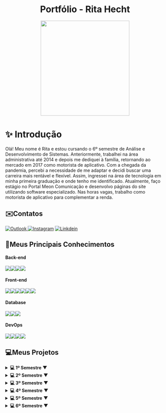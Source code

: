 <h1 align="center">Portfólio - Rita Hecht</h1>
<div align="center"><img src="https://github.com/ritahecht/Portifolio-RitaHecht/assets/89950512/a1ba4a33-4d6c-474e-a880-093442067f41" width="280" height="300"/></div>

# ✨ Introdução

Olá! Meu nome é Rita e estou cursando o 6º semestre de Análise e Desenvolvimento de Sistemas. Anteriormente, trabalhei na área administrativa até 2014 e depois me dediquei à família, retornando ao mercado em 2017 como motorista de aplicativo. Com a chegada da pandemia, percebi a necessidade de me adaptar e decidi buscar uma carreira mais rentável e flexível. Assim, ingressei na área de tecnologia em minha primeira graduação e onde tenho me identificado. Atualmente, faço estágio no Portal Meon Comunicação e desenvolvo páginas do site utilizando software especializado. Nas horas vagas, trabalho como motorista de aplicativo para complementar a renda.


## ✉️Contatos

<a href = "mailto:rita.hecht@outlook.com">![Outlook](https://img.shields.io/badge/Microsoft_Outlook-0078D4?style=for-the-badge&logo=microsoft-outlook&logoColor=white)
[![Instagram](https://img.shields.io/badge/Instagram-E4405F?style=for-the-badge&logo=instagram&logoColor=white)](https://www.instagram.com/rita_hecht/)
[![Linkdein](https://img.shields.io/badge/LinkedIn-0077B5?style=for-the-badge&logo=linkedin&logoColor=white)]()


<h2 align="left">📑Meus Principais Conhecimentos</h3>
<h4 align="left">Back-end</h4>
<div style="display: flex; align-items: center;">
    <img src="https://img.shields.io/badge/Node%20js-339933?style=for-the-badge&logo=nodedotjs&logoColor=white">
    <img src="https://img.shields.io/badge/Python-FFD43B?style=for-the-badge&logo=python&logoColor=blue">
    <img src="https://img.shields.io/badge/TypeScript-007ACC?style=for-the-badge&logo=typescript&logoColor=white">
    <img src="https://img.shields.io/badge/Java-007396?style=for-the-badge&logo=java&logoColor=white">
</div>

<h4 align="left">Front-end</h4>  
<div style="display: flex; align-items: center;">
 <img src="https://img.shields.io/badge/HTML5-E34F26?style=for-the-badge&logo=html5&logoColor=white" target="_blank">
 <img src="https://img.shields.io/badge/CSS3-1572B6?style=for-the-badge&logo=css3&logoColor=white" target="_blank">
 <img src="https://img.shields.io/badge/JavaScript-323330?style=for-the-badge&logo=javascript&logoColor=F7DF1E" target="_blank">
 <img src="https://img.shields.io/badge/Bootstrap-563D7C?style=for-the-badge&logo=bootstrap&logoColor=white" target="_blank">
 <img src="https://img.shields.io/badge/React-20232A?style=for-the-badge&logo=react&logoColor=61DAFB" target="_blank">
 <img src="https://img.shields.io/badge/React_Native-20232A?style=for-the-badge&logo=react&logoColor=61DAFB" target="_blank">  
</div>

<h4 align="left">Database</h4> 
<div style="display: flex; align-items: center;">
 <img src="https://img.shields.io/badge/MongoDB-4EA94B?style=for-the-badge&logo=mongodb&logoColor=white" target="_blank">
 <img src="https://img.shields.io/badge/MySQL-005C84?style=for-the-badge&logo=mysql&logoColor=white" target="_blank">
 <img src="https://img.shields.io/badge/MariaDB-003545?style=for-the-badge&logo=mariadb&logoColor=white" target="_blank">
</div>

<h4 align="left">DevOps</h4>
<div style="display: flex; align-items: center;">
 <img src="https://img.shields.io/badge/Docker-2CA5E0?style=for-the-badge&logo=docker&logoColor=white">
 <img src="https://img.shields.io/badge/GIT-E44C30?style=for-the-badge&logo=git&logoColor=white" target="_blank">
 <img src="https://img.shields.io/badge/GitHub-100000?style=for-the-badge&logo=github&logoColor=white">
 <img src="https://img.shields.io/badge/Slack-4A154B?style=for-the-badge&logo=slack&logoColor=white">
</div>

## 💻Meus Projetos

<details>
    <summary>
        <b>💻 1º Semestre</b>
        <span style="cursor: pointer;">▼</span>
    </summary>
    <p><strong>Data:</strong> Agosto/2021</p>
    <p>Empresa Parceira: <a href='https://www.linkedin.com/school/fatecjessenvidal/'>FATEC São José dos Campos - SP</a><br>
    <P?>Professor: Antônio Egydio Santiago Graça</P>

A finalidade do projeto foi automatizar a clonagem de repositórios de trabalhos de API anteriores e futuros desenvolvidos pelos alunos da FATEC. Com isso, além de conferir domínio desses repositórios à instituição por meio do GitHub, esses projetos passaram a ser armazenados e disponibilizados ao público em geral por meio de uma página web administrada unicamente por profissionais ligados à FATEC e autorizados para tanto. A instituição possuía dificuldade em centralizar todos esses projetos de turmas e semestres anteriores, havendo o perigo de alguns repositórios não ficarem mais disponíveis ao público, uma vez que originalmente esses projetos estão no controle de cada dono do respectivo repositório.

Objetivo: Desenvolver um sistema com objetivo de armazenar e gerenciar projetos do github, evitando problemas como perda ou alterações de arquivos, possibilitando autonomia e controle total para instituição.

Para alcançar esse resultado, a equipe desenvolveu um script em Python responsável por automatizar a clonagem de repositórios GitHub de projetos anteriores da FATEC. Com a raspagem das URLs desses projetos, os repositórios são clonados e exibidos em uma página web construída com HTML, CSS e JavaScript, facilitando o acesso e a visualização dessas informações.

<div>
  <img src="https://github.com/ritahecht/Portfolio-RitaHecht/assets/89950512/e0eaac60-107f-43aa-81b1-9f173a4eeb52" width="300" height="200" style="display: inline-block;">
  <img src="https://github.com/ritahecht/Portifolio-RitaHecht/assets/89950512/28755152-1540-4532-9102-87ca63731332" width="300" height="200" style="display: inline-block;">
  <img src="https://github.com/ritahecht/Portfolio-RitaHecht/assets/89950512/534788ab-fe71-449a-87ab-ec9f39980175" width="300" height="200" style="display: inline-block;">
</div>

<p align='justify'>
Github <a href='https://github.com/meta-build/FATEC-Projects'>FATEC Projects</a> </p>

<h2 align='center'> Tecnologias Utilizadas</h2>
<div>
  <span>
    <img align="center" alt="HTML5" height="30" width="40" src="https://raw.githubusercontent.com/devicons/devicon/master/icons/html5/html5-original.svg">HTML</img>
  </span>
  <span>
    <ul>
      <li>
        <b>Utilizada para a estruturação da página web.</b>  
      </li>
    </ul>
  </span>
</div>
<br>
<div>
  <span>
    <img align="center" alt="CSS3" height="30" width="40" src="https://raw.githubusercontent.com/devicons/devicon/master/icons/css3/css3-original.svg">CSS</img>
  </span>
  <span>
    <ul>
      <li>
        <b>Utilizada para a estilização da página web.</b>  
      </li>
    </ul>
  </span>
</div>
<br>
<div>
  <span>
    <img align="center" alt="Python" height="30" width="40" src="https://raw.githubusercontent.com/devicons/devicon/master/icons/python/python-original.svg">Python</img>
  </span>
  <span>
    <ul>
      <li>
        <b>Utilizada para a construção de gráficos e hospedagem utilizando Flask.</b>  
      </li>
    </ul>
  </span>
</div>

<h2 align='center'> Contribuições Pessoais</h2>

Neste projeto contribui com a parte de front-end, onde minha atuação girou em torno da parte visual das páginas, apoiando desde a prototipagem até a estruturação, com suas respectivas estilizações. Além de contribuir para o levantamento de requisitos necessários para a validações das entregas, bem como para documentação. 

Responsável na definição do design e desenvolvimento de wireframes da aplicação web através da ferramenta "Canva", no desenvolvimento das páginas Home, e páginas contendo os links para os Githubs de cada grupo, dividios por turma, semestre e ano. 

Inicialmente tive dificuldade para entender quais eram os requisitos a serem cumpridos dentro dos prazo pré-definidos em relação às entregas. A adaptção das tecnologias foram meus principais desafios, já que não possuia nenhum conhecimento nas ferramentas utilizadas. Isso influenciou muito na minha compreensão das APIs, apresentação do projeto e entregas de valor, dificultado pelo pelo nervosismo tornando o processo ainda mais desafiador. 

<h2>Hard Skills</h2>

1.	Programação em Python: Sei fazer com ajuda;
2.	Desenvolvimento Web (HTML/CSS): Sei fazer com auxílio de consultas;
3.	Controle de Versão (Git/GitHub): Sei fazer com autonomia;
4.	Organização de Dados: Sei fazer com autonomia;
5.	Criação de Protótipos Navegáveis com Figma: Sei fazer com autonomia;
6.	Conceitos iniciais de arquitetura de software: Sei fazer com ajuda;
7.	Conceitos aplicados de UX Designer: Sei fazer com ajuda.

<h2>Soft Skills</h2>
<p>
•	Trabalho em equipe – Equipe muito comunicativa e empenhada apesar do pouco conhecimento nas tecnologias. Tentei interagir o máximo possível, colaborando e sendo pro-ativa. Todos compartilharam conhecimentos e dificuldades, o que fortaleceu o trabalho em equipe. </p><br>
<p>
•	Resolução de Problemas – Todas as fases do projeto tive que lidar com dificuldades técnicas das tecnologias utilizadas, o que causou atraso em minhas entregas, principalmente para identificar erros e otimizar processos. Para superar esses desafios, busquei aprender rapidamente tecnologias simples como VS Code e aplicar soluções alternativas quando necessário. Mantive uma postura de resiliência e de constante aprendizado, o que me ajudou a aprimorar minha capacidade de adaptação e a encontrar soluções eficazes sob pressão. </p><br>
<p>
•	Gerenciamento de Tempo – Precisei me organizar para lidar com várias tarefas e com a rotina de aprendizado de funcionalidades básicas dos softwares. Estabeleci prazos pessoais para cada etapa, desde a criação até a entrega final, o que me ajudou a definir prioridades e apesar das dificuldades consegui manter os prazos previamente determinados.</p>
</p>
</details>


<details>
    <summary>
        <b>💻 2º Semestre</b>
        <span style="cursor: pointer;">▼</span>
    </summary>
    <p><strong>Data:</strong> Janeiro/2022</p>
    <p>Empresa Parceira: <a href='https://www.linkedin.com/company/pro4tech/'>Pro4Tech</a><br>
        
A PRO4Tech é uma empresa do setor de tecnologia que busca soluções inovadoras para melhorar a eficiência de seus processos internos e a comunicação com seus clientes.

O propósito do projeto foi desenvolver um sistema de mensagens para centralizar a comunicação entre a empresa e seus clientes. A necessidade da empresa parceira de sistematizar e organizar as informações recebidas de clientes, essenciais para a eficácia dos serviços oferecidos. A empresa apresentou o problema da comunicação entre funcionário e clientes e o gerenciamento de projetos em andamento.

O sistema possui o objetivo de melhorar a comunicação entre funcionário e cliente, além de apresentar uma interface que facilite a organização dos projetos e o andamento de suas atividades.

A solução foi elaborada utilizando Java para ambiente desktop, com o suporte de um banco de dados relacional desenvolvido em MySQL. Essa plataforma permite à empresa a comunicação direta e agrupada com clientes, facilitando o acesso e a gestão do histórico de comunicações e a produção de relatórios detalhados sobre essas interações.

<div>
  <img src="https://github.com/ritahecht/Portfolio-RitaHecht/assets/89950512/6a413e15-a422-4d85-bf72-3f0c6dc07b08" width="300" height="200" style="display: inline-block;">
  <img src="https://github.com/ritahecht/Portfolio-RitaHecht/assets/89950512/fe543aa0-c7a2-49c2-be25-9ebac1ec6b08" width="300" height="200" style="display: inline-block;">
  <img src="https://github.com/ritahecht/Portfolio-RitaHecht/assets/89950512/5080ecab-a4a3-46fd-a5a4-c7a85fadc878" width="300" height="200" style="display: inline-block;">
</div>


<p align='justify'>
Github <a href='https://github.com/meta-build/Pro4System'>Pro4Tech</a> </p>

<h2 align='center'> Tecnologias Utilizadas</h2>
<div>
  <span>
    <img align="center" alt="java" height="30" width="40" src="https://raw.githubusercontent.com/devicons/devicon/1119b9f84c0290e0f0b38982099a2bd027a48bf1/icons/java/java-original-wordmark.svg">JAVA</img>
  </span>
  <span>
    <ul>
      <li>
        <b>Utilizada para construir tanto o visual quanto a lógica por trás do funcionamento da aplicação desenvolvida.</b>  
      </li>
    </ul>
  </span>
</div>
<br>
<div>
  <span>
    <img align="center" alt="mysql" height="30" width="40" src="https://raw.githubusercontent.com/devicons/devicon/1119b9f84c0290e0f0b38982099a2bd027a48bf1/icons/mysql/mysql-original-wordmark.svg">MYSQL</img>
  </span>
  <span>
    <ul>
      <li>
        <b>Utilizada para armazenamento de dados.</b>  
      </li>
    </ul>
  </span>
</div>
<br>

<h2 align='center'> Contribuições Pessoais</h2>

Neste projeto tive a oportunidade de ser Product Owner, defini uma visão geral do produto, orientando o desenvolvimento e alinhando diretamente com cliente, para garantir todos seus requisitos. Exercendo comunicação eficaz entre o cliente e equipe de desenvolvimento.

Mantive e priorizei o backlog do produto e dos itens. Nas sprints, foquei na criação do backlog e das User Stories, na validação dos requisitos e na entrega de valor. Contribuí com a documentação e ofereci suporte no desenvolvimento, especialmente devido a dificuldades encontradas ao longo do processo, que quase causaram o estouro do prazo das entregas. Esse desafio surgiu de uma funcionalidade incluída como requisito extra no projeto: uma caixa de mensagens para facilitar a comunicação entre os usuários. Inicialmente, essa função nos pareceu simples, mas, durante o desenvolvimento, enfrentamos complexidades inesperadas, como a integração de notificação em tempo real. Esses fatores demandaram mais tempo e ajustes do que prevíamos, mas a equipe trabalhou para garantir a entrega dessa funcionalidade com qualidade.


<h2>Hard Skills</h2>

1.	Programação em Java: Sei fazer com ajuda;
2.	Modelagem de dados: Sei fazer com ajuda;
3.	Controle de Versão (Git/GitHub): Sei fazer com autonomia;
4.	Organização de Dados: Sei fazer com ajuda;
5.	Manuseio de banco de dados SQL: Sei fazer com auxílio de consultas;

<h2>Soft Skills</h2>
<p>
•	Comunicação – A comunicação clara e atenção nos requisitos, foram umas das principais atividades exercida. A ponte que tive que realizar ente cliente e equipe desenvolvedora foi um dos pilares mais importantes, para uma entrega que agregasse e atendesse o cliente e cumprisse os prazos. Na entrega decidimos implementar com chat de mensagens privado, onde seria um requisito de baixa prioridade, mas que agregaria valor ao projeto. Porém durante o desenvolvimento a equipe encontrou dificuldade no chat. Em alguns momentos, precisei adotar uma comunicação mais clara e assertiva, cobrando a equipe para garantir que os prazos fossem cumpridos e que as entregas estivessem de acordo com os requisitos principais estabelecidos.</p><br>
<p>
•	Resolução de Problemas – Ao longo das sprints tive sérios problemas com os prazos, como exemplo na primeira sprint que ocorreu de antecipar o desenvolvimento, porém na entrega a linha da sprint ficou acima do prazo limite. Isso me prejudicou na apresentação e nos requisitos  pois não entregamos todas as telas, informadas ao cliente. Porém conseguimos entregar as telas de login e parceiros ja com backend rodando e interagindo.<br>
<p>
•	Gerenciamento de Tempo – Este foi nosso maior desafio, além de escolher requisitos que primeiramente nos parecia simples, porém demandaram muito mais tempo, excedendo a linha do ideal. Neste momento nas últimas horas de entrega solicitei a toda equipe que concentrasse neste requisito para que terminasse no prazo e pudéssemos fazer as entregas de valor. Com esta força tarefa e empenho de todos apesar de uma linha nada ideal, consegui entregar no prazo. E o requisito de mensagens privadas agreagaram muito mais valor a entrega.</p></p>
</details>




<details>
    <summary>
        <b>💻 3º Semestre</b>
        <span style="cursor: pointer;">▼</span>
    </summary>
    <p><strong>Data:</strong> Agosto/2022</p>
    <p>Empresa Parceira: <a href='https://www.linkedin.com/company/trackcash/'>TrackCash</a><br>

A TrackCash é uma empresa focada na gestão financeira, projetada para ajudar empresas de diferentes tamanhos e setores para organizar suas finanças.  Seu ponto forte são vendedores de Marketplace.  Com a demanda e a falta de uma visão consolidada dessas informações de diferentes marketplaces e lojas físicas. Tornanaram a conciliação financeira um processo complexo e com muito a erros.

Com a problemática central surge da necessidade de uma aplicação que permita o acesso seguro e autorizado aos dados dos clientes.  
A proposta é uma aplicação onde os clientes deem autorização por meio de email/senha ou tokens para que os sistemas da TrackCash possam ter acesso a determinadas configurações como: apis e planilhas automatizadas, assim o sistema salvará as informações de usuários/senhas e tokens.

O projeto proposto era desenvolver um software capaz de autorizar o acesso às informações de vendas dos clientes da empresa parceira TrackCash como API’s e planilhas de forma automatizada com intuito de otimizar o processo de reconciliação financeira.

<div>
  <img src="https://github.com/ritahecht/Portfolio-RitaHecht/assets/89950512/86f64300-6135-45ce-bcd4-bcb719ac23d6" width="300" height="200" style="display: inline-block;">
  <img src="https://github.com/ritahecht/Portfolio-RitaHecht/assets/89950512/de8bd18c-2bc7-49e8-a285-72d265807dc1" width="300" height="200" style="display: inline-block;">
  <img src="https://github.com/ritahecht/Portfolio-RitaHecht/assets/89950512/cda9865c-662b-47b1-82a5-f362984e41c3" width="300" height="200" style="display: inline-block;">
</div>

<p align='justify'>
Github <a href='https://github.com/TechForce-ADS/TrackCash'>TrackCash</a> </p>

<h2 align='center'> Tecnologias Utilizadas</h2>
<div>
  <span>
    <img align="center" alt="java" height="30" width="40" src="https://raw.githubusercontent.com/devicons/devicon/1119b9f84c0290e0f0b38982099a2bd027a48bf1/icons/java/java-original-wordmark.svg">JAVA</img>
  </span>
  <span>
    <ul>
      <li>
        <b>Utilizada para construir tanto o visual quanto a lógica por trás do funcionamento da aplicação desenvolvida.</b>  
      </li>
    </ul>
  </span>
</div>
<br>
<div>
  <span>
    <img align="center" alt="mysql" height="30" width="40" src="https://raw.githubusercontent.com/devicons/devicon/1119b9f84c0290e0f0b38982099a2bd027a48bf1/icons/mysql/mysql-original-wordmark.svg">MYSQL</img>
  </span>
  <span>
    <ul>
      <li>
        <b>Utilizada para armazenamento de dados.</b>  
      </li>
    </ul>
  </span>
</div>
<br>

<h2 align='center'> Contribuições Pessoais</h2>

Nesta API, tive a oportunidade me aprofundar na área de front-end. O que ampliou significativamente meu repertório. Ainda com dificuldade em entender a organização e desenvolvimento da equipe, fiz um CRUD que nao foi utilizado no projeto, porém me proporcionou uma visão mais ampla e agregou muito mais conhecimento. Além poder apoiar em alguns ajustes e acompanhar algumas integrações entre o front-end e o back-end, entendendo melhor como tornar as telas mais funcionais. 
Responsável pela tela de Login na primeira sprint, tela editar canais na segunda sprint. Na terceira sprint iniciamos página administrador e na quarta e última sprint finalizei a página administrador com mais funcionalidades.


<h2>Hard Skills</h2>

1.	Programação em Java: Sei fazer com autonomia;
2.	Modelagem de dados: Sei fazer com ajuda;
3.	Controle de Versão (Git/GitHub): Sei fazer com autonomia;
4.	Organização de Dados: Sei fazer com ajuda;
5.	Manuseio de banco de dados SQL: Sei fazer com auxílio de consultas;



<h2>Soft Skills</h2>
<p>
•	Comunicação – Devido à mudança de equipe, enfrentei muitos problemas de comunicação. A falta de profissionalismo de alguns membros, em uma equipe que já era muito fechada, me levou a não compartilhar dificuldades em entender o código. Isso resultou, inclusive, no não uso de partes do projeto que desenvolvi. Criou-se um ambiente hostil e com muitas discussões. Onde sendo necessário meu posicionamento incisivo. Isso trouxe mais respeito no relacionamento com a equipe.  </p><br>
<p>
•	Resolução de Problemas – Após muita dificuldade na comunicação consegui expor meu ponto de vista e definir plano estratégico para fazer minhas entregas de valor e cumprindo prazos. Com isso pude contribuir com mais autonomia e aprimorar minha habilidade. Além de contribuir ativamente com minhas opniões. Da página home, tive a necessidade de implementar funcionalidades autenticação e autorização do usuário com uma comunicação em tempo real. As atualizações em tempo real não estavam funcionando conforme o esperado, e alguns usuários autenticados enfrentaram dificuldades para acessar a Home e perdiam a conexão. Para solucionar implementei logs detalhados para identificar se o problema está na autenticação, na autorização ou na comunicação em tempo real.<br>
<p>
•	Gerenciamento de Tempo – Devido aos problemas de comunicação tive muita dificuldade em manter prazos. Então resolvi priorizar e focar na entrega e no desenvolvimento. Estabeleci pequenas metas diarias como completar tarefas específicas definir alguns progressos no desenvolvimento. </p>
</p>
</details>

<details>
    <summary>
        <b>💻 4º Semestre</b>
        <span style="cursor: pointer;">▼</span>
    </summary>
    <p><strong>Data:</strong> Janeiro/2023</p>
    <p>Empresa Parceira: <a href='https://www.linkedin.com/company/visiona-tecnologia-espacial-s-a-/'>Visona</a><br>

A Visiona, empresa do setor de tecnologia espacial, solicitou um sistema para gerenciar usuários e controlar permissões de forma eficiente. O objetivo era automatizar o cadastro de clientes e funcionários, garantir segurança no acesso e agilizar a administração.O sistema deveria adotar uma arquitetura de microserviços . Além disso, seria necessária uma interface intuitiva para facilitar a criação, edição e exclusão de usuários, bem como a atribuição de permissões.   

Com dificuldades de visao geral de seus usarios e integração aos sistemas. Neste projeto o cliente parceiro Visiona Tecnologia Espacial, procurava um sistema de gerenciamento de usuários, assim como um serviço de autenticação/autorização. Solução é desenvolver um sistema de Gerenciamento de Usuário, com tecnologia de micro serviços. Uma interface permitindo que os usúarios, sejam, criados, visualizados, editados e removidos. 

Um sistema de Gerenciamento de Usuário, com tecnologia de micro serviços. Uma interface permitindo que os usuários, sejam criados, visualizados, editados e removidos.


<div>
  <img src="https://github.com/ritahecht/Portfolio-RitaHecht/assets/89950512/788e824c-f161-488d-a278-d4be8cfe9170" width="300" height="200" style="display: inline-block;">
  <img src="https://github.com/ritahecht/Portfolio-RitaHecht/assets/89950512/566ba979-188f-47aa-93af-f9c2ac64ef6a" width="300" height="200" style="display: inline-block;">
  <img src="https://github.com/ritahecht/Portfolio-RitaHecht/assets/89950512/1f2af395-c9b7-44c3-9a69-643b41bb58c9" width="300" height="200" style="display: inline-block;">
</div>

<p align='justify'>
Github <a href='https://github.com/4DeskGroup/API-2023.1'>Visiona</a> </p>

<h2 align='center'> Tecnologias Utilizadas</h2>
<div>
  <span>
    <img align="center" alt="react" height="30" width="40" src="https://cdn.jsdelivr.net/gh/devicons/devicon/icons/react/react-original.svg">React</img>
  </span>
  <span>
    <ul>
      <li>
        <b>Uma biblioteca front-end que foi utilizada para criação das interfaces de usuário.</b>  
      </li>
    </ul>
  </span>
</div>
<br>
<div>
  <span>
    <img align="center" alt="javascript" height="30" width="40" src="https://cdn.jsdelivr.net/gh/devicons/devicon/icons/javascript/javascript-original.svg">JavaScript</img>
  </span>
  <span>
    <ul>
      <li>
        <b>A partir dela, foi possível criar conteúdo com atualização dinâmica, múltimídias, imagens animadas, entre outros. </b>  
      </li>
    </ul>
  </span>
</div>
<div>
  <span>
    <img align="center" alt="type" height="30" width="40" src="https://cdn.jsdelivr.net/gh/devicons/devicon/icons/typescript/typescript-original.svg">TypeScript</img>
  </span>
  <span>
    <ul>
      <li>
        <b>Utilizada linguagem de programação que adiciona recursos avançados ao JavaScript, como a tipagem estática e interfaces. Com ela, fica mais fácil detectar e prevenir erros durante a fase de desenvolvimento.</b>  
      </li>
    </ul>
  </span>
</div>
<div>
  <span>
    <img align="center" alt="NodeJS" height="30" width="40" src="https://cdn.jsdelivr.net/gh/devicons/devicon/icons/nodejs/nodejs-original.svg">Node.JS</img>
  </span>
  <span>
    <ul>
      <li>
        <b>Utilizado para desenvolver o Back-end da aplicação.</b>  
      </li>
    </ul>
  </span>
</div>
<div>
<div>
  <span>
    <img align="center" alt="bootstrap" height="30" width="40" src="https://cdn.jsdelivr.net/gh/devicons/devicon/icons/bootstrap/bootstrap-original.svg">Bootstrap</img>
  </span>
  <span>
    <ul>
      <li>
        <b>Utilizado para desenvolvimento de componentes de interface e front-end em aplicações web. Foi aplicado para melhorar a experiência do usuário e tornar a aplicação mais amigável e responsiva.</b>  
      </li>
    </ul>
  </span>
</div>
<div>
  <span>
    <img align="center" alt="postgree" height="40" width="40" src="https://github.com/ritahecht/ritahecht/assets/89950512/b8c3c9a2-d210-4aa5-a007-df595b037727">PostgreSQL</img>
  </span>
  <span>
    <ul>
      <li>
        <b>Utilizado para registrar, armazenar e tratar todos os dados necessários para o bom funcionamento da aplicação.</b>  
      </li>
    </ul>
  </span>
</div>
<div>
  <span>
    <img align="center" alt="figma" height="40" width="40" src="https://cdn.jsdelivr.net/gh/devicons/devicon/icons/figma/figma-original.svg">Figma</img>
  </span>
  <span>
    <ul>
      <li>
        <b>Utilizado para Prototipagem do projeto</b>  
      </li>
    </ul>
  </span>
</div>
<br>

<h2 align='center'> Contribuições Pessoais</h2>

Durante as sprints, trabalhei na implementação das interfaces de usuário, utilizando tecnologias para criar layouts responsivos e interativos. Realizei integrações com o backend para garantir que as telas funcionassem corretamente, consumindo e exibindo os dados fornecidos pelas APIs. Além disso, otimizei o desempenho das páginas, garantindo uma experiência de usuário fluida e rápida. Ao longo do processo, também participei de testes de usabilidade e resolução de bugs para garantir a qualidade do produto final.

Responsável pela tela login e cadastro. Pelo desenvolvimento das telas de login e cadastro, implementando componentes como campos de entrada para e-mail e senha, botões de acesso e validação de dados. Na tela de cadastro, criei formulários para informações pessoais, com feedback em tempo real para erros. Estilizei ambas as telas para garantir uma experiência responsiva e alinhada com a identidade visual do projeto. Essas implementações contribuíram para uma interação inicial fluida e intuitiva para os usuários.


<h2>Hard Skills</h2>

1.	Programação em TypeScript: Sei fazer com ajuda;
2.	Desenvolvimeto Web em ReactJS: Sei fazer com ajuda;
3.	Desenvolvimento back-end com NodeJS: Sei fazer com ajuda;
4.	Gerenciamento de Banco de Dados SQL Sei fazer com auxílio de consultas;
6.	Criação de Protótipos Navegáveis com Figma: Sei fazer com autonomia;
7. Conceitos iniciais de arquitetura de software: Sei fazer com ajuda;



<h2>Soft Skills</h2>
<p>
•	Organização e Planejamento – Para desenvolver e garantir que os métodos funcionem corretamente, e de testá-los e corrigir falhas, foi necessária uma habilidade significativa de resolução de problemas. Assim, tive que identificar e abordar questões técnicas e funcionais, como inconsistência nos dados, para isso demonstrei a capacidade de analisar problemas complexos e uma visão de leitura do código.</p><br>
<p> 
•	Resolução de Problemas – No projeto, assumi o compromisso de compartilhar responsabilidades e contribuir ativamente para alcançar objetivos compartilhados, mesmo tendo dificuldades técnicas. Assim, a equipe conseguiu dividir as tarefas de acordo com as habilidades e facilidades individuais. <br>
<p>
•	Gerenciamento de Tempo – No projeto, melhorei a capacidade de gerenciar tarefas de forma eficiente priorizando prazos, pois para cada sprint era necessário cumprir com as tarefas estabelecidas no backlog do produto, assim desenvolvi de acordo com o tempo limite. Utilizando da estratégia da API anterior, estabelecendo pelaquenas metas diária.</p>
</p>
</details>

<details>
    <summary>
        <b>💻 5º Semestre</b>
        <span style="cursor: pointer;">▼</span>
    </summary>
    <p><strong>Data:</strong> Janeiro/2024</p>
    <p>Empresa Parceira: <a href='https://www.linkedin.com/company/oracle/'>oracle</a><br>

A Oracle é uma empresa global de tecnologia que atua em diversas áreas, oferecendo soluções inovadoras em software, banco de dados, infraestrutura em nuvem e serviços corporativos. Com foco constante em transformação digital, a empresa investe no fortalecimento de parcerias estratégicas por meio do programa Oracle PartnerNetwork (OPN).    

A necessidade do cliente é automatizar e simplificar o gerenciamento de parceiros registrados no programa Oracle PartnerNetwork, visando facilitar o cadastro, atualização de informações, acompanhamento de desenvolvimento de conhecimento e geração de relatórios em uma plataforma mobile.
Neste projeto o cliente parceiro Oracle, propôs desenvolvimento de um aplicativo mobile, um sistema de gestão de parceiros para a Oracle. 
Com dificuldades por não centralizar as gestões dos parceiros, a falta de otimização do controle de informações para acompanhamento eficaz de seu desenvolvimento e sem uma visão integrada do desempenho. O que facilitaria as decisões estratégicas e melhoraria o suporte aos parceiros.
Este sistema será responsável por cadastrar novos parceiros, gerenciar atualizações de informações, acompanhar o desenvolvimento de conhecimento dos parceiros e fornecer relatórios relevantes.


<div>
  <img src="https://github.com/ritahecht/Portfolio-RitaHecht/assets/89950512/0ce7895f-eeea-4fc7-bb2c-a812adbaffb1" width="300" height="200" style="display: inline-block;">
  <img src="https://github.com/ritahecht/Portfolio-RitaHecht/assets/89950512/6c9e9b8a-2379-449b-9c15-66b37a972f9e" width="300" height="200" style="display: inline-block;">
  <img src="https://github.com/ritahecht/Portfolio-RitaHecht/assets/89950512/25c24f2c-ebb4-4c0a-9574-c6d5fcb8f3bf" width="300" height="200" style="display: inline-block;">
</div>

<p align='justify'>
Github <a href='https://github.com/atomofatec/API-ORACLE/tree/main'>Oracle</a> </p>

<h2 align='center'> Tecnologias Utilizadas</h2>
<div>
  <span>
    <img align="center" alt="react" height="30" width="40" src="https://cdn.jsdelivr.net/gh/devicons/devicon/icons/react/react-original.svg">React Native</img>
  </span>
  <span>
    <ul>
      <li>
        <b>Uma biblioteca front-end que foi utilizada para criação das interfaces direcinada para mobile.</b>  
      </li>
    </ul>
  </span>
</div>
<br>
<div>
  <span>
    <img align="center" alt="javascript" height="30" width="40" src="https://cdn.jsdelivr.net/gh/devicons/devicon/icons/javascript/javascript-original.svg">JavaScript</img>
  </span>
  <span>
    <ul>
      <li>
        <b>A partir dela, foi possível criar conteúdo com atualização dinâmica, múltimídias, imagens animadas, entre outros. </b>  
      </li>
    </ul>
  </span>
</div>

<div>
  <span>
    <img align="center" alt="postgree" height="40" width="40" src="https://github.com/ritahecht/ritahecht/assets/89950512/b8c3c9a2-d210-4aa5-a007-df595b037727">PostgreSQL</img>
  </span>
  <span>
    <ul>
      <li>
        <b>Utilizado para registrar, armazenar e tratar todos os dados necessários para o bom funcionamento da aplicação.</b>  
      </li>
    </ul>
  </span>
</div>
<div style="display: flex; align-items: center;">
  <img align="center" alt="NetBeans" height="40" width="35" src="https://cdn.jsdelivr.net/gh/devicons/devicon@latest/icons/mongodb/mongodb-original.svg">
  <span>MongoDB</span>
</div>
<div>
  <ul>
    <li><b>Utilizado para armazenamento e gerenciamento dos dados.</b></li>
  </ul>
</div>
<br>

<h2 align='center'> Contribuições Pessoais</h2>

Durante as sprints, contribui na parte de front-end desenvolvendo com uma ferramenta nova responsiva, React Native. Realizei o desenvolvimento, ajustes e testes de adaptação de luminosidade das telas. Efetuei as integrações entre o front-end e o back-end das telas em que estive diretamente envolvida (detalhes de ativos, perfil do usuário, ferramentas de administrador e telas de edição). Essas atividades me permitiram entender na prática como é possível tornar as telas funcionais.
Neste projeto o contato com cliente trouxe algumas divergências e dificuldades na compreensão dos requisitos referente a expertise, onde a ideia entregue não correspondeu com a necessidade do cliente. Onde a expertise seriam mais detalhadas e teriam uma página mais ampla.
Essa experiência me permitiu muita troca com componentes do front-end e muito aprendizado no desenvolvimento de sistemas. Nesse projeto também tive a oportunidade de ter o primeiro contato com o desenvolvimento mobile e ferramentas como Android Studio, Expo e React Native.

Responsável tela para gerenciar administradores ou funcionários do sistema (cadastro, edição, exclusão), onde a mesma tela com botão de alternância Toggle Button, que representava dois estados: funcionário e adminstrador. Tive dificuldades ao integrar diferentes partes do sistema, como serviços da Tela cadastro de Parceiros. Como usuário funcionário da Oracle, quero poder cadastrar um novo parceiro, inserindo informações detalhadas, como nome, tipo, expertise, etc. 


<h2>Hard Skills</h2>

1.	Desenvolvimento Mobile em React Native: Sei fazer com ajuda;
2.	Uso de tags HTML: Sei fazer com autonomia;
3.	Aplicação de recursos CSS: Sei fazer com auxílio de consultas;
4.	Desenvolvimento back-end com NodeJS: Sei fazer com ajuda;
6.	Controle de Versão (Git/GitHub): Sei fazer com autonomia;
7. Gerenciamento de Banco de Dados SQL (PostgreSQL): Sei fazer com auxílio de consultas;
8. Gerenciamento de Banco de Dados NoSQL (MongoDB): Sei fazer com ajuda;
9. Criação de Protótipos Navegáveis (Figma): Sei fazer com autonomia;
10. Conceitos de arquitetura de software: Sei fazer com ajuda;



<h2>Soft Skills</h2>
<p>
•	Organização e Planejamento – Pela primeira vez assumi uma atividade de conexão front-end e back-end completa. Consegui entregar a estrutura dos controllers, especificamente na tela de edição parceiro, administrador e nas tela cadastro parceiro/administrador. Em relação a expertise contribui na reestruturação, para adptar a necessidade do cliente com algumas alterações e nova validação. </p><br>
<p>
•	Equipe – Ao longo das sprints, encontrei bastante espaço para colaborar com os demais membros do grupo, compartilhar responsabilidades e contribuir para objetivos comuns. Um dos pontos mais importantes, foram as informações claras sobre as tarefas. Isso me proporcionou a mais habilidade com a equipe.<br>
<p>
•	Gerenciamento de Tempo – No projeto, tive muita autonomia no desenvolvimento. Isso me deixou confortável em desenvolver em tempo necessário para aprender com mais atenção todo o sistema criado. Já possuia mais estratégias de organização de tempo o que facilitou nas entregas.</p>
</p>
</details>

<details>
    <summary>
        <b>💻 6º Semestre</b>
        <span style="cursor: pointer;">▼</span>
    </summary>
    <p><strong>Data:</strong> Agosto 2024</p>
    <p>Empresa Parceira: <a href='https://www.linkedin.com/company/dom-rock/'>Dom Rock</a><br>
        
Desafio proposto pela empresa Dom Rock, especializada no setor de tecnologia com foco em Data Lakes e Inteligência Artificial, o desafio apresentado foi explorar o vasto potencial das Inteligências Artificiais no mercado, ainda subaproveitado.

A solução pensada consiste no desenvolvimento de um chatbot baseado em IA generativa, voltado para a análise de dados comerciais e reviews de clientes. O principal objetivo é facilitar a interpretação dos dados qualitativos (comentários de consumidores) sem precisar utilizar dashboards complexos ou gráficos. O chatbot é capaz de responder perguntas específicas sobre o desempenho de produtos e a opinião dos consumidores, oferecendo respostas em linguagem natural, de forma clara, objetiva e direta..


<div>
  <img src="https://github.com/user-attachments/assets/5ec4dd2e-4677-4eeb-8ee2-59bbdf0309c1 " width="300" height="200" style="display: inline-block;">
  <img src="https://github.com/user-attachments/assets/e9125d47-8784-42bf-9615-80f5d7aea2ef" width="300" height="200" style="display: inline-block;">
  <img src="https://github.com/user-attachments/assets/6db7b87e-37f4-425e-8baa-8c5704e652ec" width="300" height="200" style="display: inline-block;">
</div>

<p align='justify'>
Github <a href='https://github.com/atomofatec/API-DOMROCK'>Dom Rock</a> </p>

<h2 align='center'> Tecnologias Utilizadas</h2>
<div>
  <span>
    <img align="center" alt="Python" height="30" width="40" src="https://raw.githubusercontent.com/devicons/devicon/master/icons/python/python-original.svg">Python</img>
  </span>
  <span>
    <ul>
      <li>
        <b>Utilizada para o desenvolvimento dos sistemas.</b>  
      </li>
    </ul>
  </span>
</div>
<br>
<div>
  <span>
    <img align="center" alt="vuejs" height="30" width="40" src="https://github.com/user-attachments/assets/71e1e495-7fe5-475a-9467-5f1a36dcd8a8">Vue.js</img>
  </span>
  <span>
    <ul>
      <li>
        <b>Utilizada para estruturação da interface no frontend.</b>  
      </li>
    </ul>
  </span>
</div>

<div>
  <span>
    <img align="center" alt="chroma" height="40" width="40" src="https://github.com/user-attachments/assets/840797cf-2c7e-41e2-9f45-0a16243aed12">Chroma db</img>
  </span>
  <span>
    <ul>
      <li>
        <b>Utilizado para armazenamento de vetores.</b>  
      </li>
    </ul>
  </span>
</div>
<div style="display: flex; align-items: center;">
  <img align="center" alt="groq" height="40" width="35" src="https://github.com/user-attachments/assets/efdd91bb-f1a1-416b-95cb-a7bda32324fe">
  <span>Groq</span>
</div>
<div>
  <ul>
    <li><b>Utilizado para utilização de modelos de geração de texto.</b></li>
  </ul>
</div>
<br>

<h2 align='center'> Contribuições Pessoais</h2>

Neste semestre, exerci a função de Desenvolvedora Back-End da aplicação. Minhas tarefas incluíram a categorização de avaliações por produto, testes de estratégias de PLN, avaliação de modelos de geração de texto e atualizações na base de dados, além de melhorias para otimizar o tempo de resposta do sistema.

Esse projeto foi uma oportunidade de aprimorar minhas habilidades em back-end, apesar dos desafios enfrentados na segunda sprint, devido à complexidade do projeto e ao meu primeiro contato com o desenvolvimento de um chatbot de IA generativa.

Durante as primeiras sprints, enfrentei dificuldades para testar estratégias de PLN devido a erros no projeto-base que baixei do repositório. As alterações feitas anteriormente comprometeram o funcionamento da aplicação, e, apesar dos esforços, não consegui corrigir tudo a tempo. A complexidade do sistema exigiu reestruturação, e a falta de comunicação sobrecarregou um único desenvolvedor.

<h2>Hard Skills</h2>

1.	Implementação de modelo de machine learning com Python: Sei fazer com ajuda;
2.	Desenvolvimento front-end em Vue.js: Sei fazer com ajuda;
3.	Chunking: Sei fazer com ajuda;
4.	Desenvolvimento back-end com NodeJS: Sei fazer com ajuda;
6.	Geração de Texto com IA - Realizo com pesquisas;

<h2>Soft Skills</h2>
<p>
•	Para resolver as dificuldades encontradas, tomei a iniciativa de criar um repositório próprio. Isso me proporcionou maior autonomia para organizar o projeto, facilitando os testes e o desenvolvimento das estratégias de PLN e das outras Task. Com essa abordagem, consegui avançar de forma mais eficiente e realizar entregas significativas no prazo.</p><br>
<p>
•	Equipe – Durante a sprint, enfrentei desafios relacionados à falta de compartilhamento adequado de informações sobre a reestruturação do código. Diante disso, passei a demonstrar com mais clareza os resultados das minhas tarefas para o grupo, detalhando o que havia sido desenvolvido e como minhas entregas estavam contribuindo para os objetivos do projeto.<br>
<p>
•	Entrega de resultados – Devido à reestruturação do projeto, não foi possível concluir e aplicar a tarefa que eu estava desenvolvendo, o que impactou na minha nota de entrega naquele momento. No entanto, na sprint seguinte, fui motivada e desafiada a alcançar os objetivos propostos, o que despertou em mim maior autonomia e confiança. Como o projeto envolveu o uso de tecnologias novas e exigiu a adaptação rápida às necessidades do cliente, tive que aprender e me familiarizar com várias ferramentas, como o Langchain, o Hugging Face e o ChromaDB. Essa experiência me incentivou a superar as dificuldades e a demonstrar minha contribuição no desenvolvimento de forma significativa.
</p>
</details>
